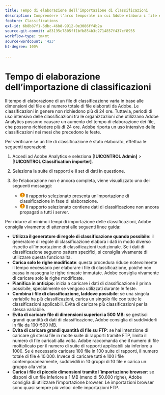 ```yaml
---
title: Tempo di elaborazione dell’importazione di classificazioni
description: Comprendere l’arco temporale in cui Adobe elabora i file di classificazione e come ridurre al minimo il tempo di elaborazione.
feature: Classifications
exl-id: 6b8b87f1-5dbc-46b8-9912-0e3086ff4b2a
source-git-commit: a83195c7805ff1bfb854b3c2714857f437cf8955
workflow-type: tm+mt
source-wordcount: '423'
ht-degree: 100%

---
```


# Tempo di elaborazione dell’importazione di classificazioni

Il tempo di elaborazione di un file di classificazione varia in base alle dimensioni del file e al numero totale di file elaborati da Adobe. Le classificazioni in genere non richiedono più di 24 ore. Tuttavia, periodi di uso intensivo delle classificazioni tra le organizzazioni che utilizzano Adobe Analytics possono causare un aumento del tempo di elaborazione dei file, che possono richiedere più di 24 ore. Adobe riporta un uso intensivo delle classificazioni nei mesi che precedono le feste.

Per verificare se un file di classificazione è stato elaborato, effettua le seguenti operazioni:

1. Accedi ad Adobe Analytics e seleziona **[!UICONTROL Admin]** > **[!UICONTROL Classification importer]**.
2. Seleziona la suite di rapporti e il set di dati in questione.
3. Se l’elaborazione non è ancora completa, viene visualizzato uno dei seguenti messaggi:

   * ![Avviso](assets/icon_notice_notice.gif) Il rapporto selezionato presenta un’importazione di classificazione in fase di elaborazione.
   * ![Avviso](assets/icon_notice_notice.gif) Il rapporto selezionato contiene dati di classificazione non ancora propagati a tutti i server.

Per ridurre al minimo i tempi di importazione delle classificazioni, Adobe consiglia vivamente di attenersi alle seguenti linee guida:

* **Utilizza il generatore di regole di classificazione quando possibile**: il generatore di regole di classificazione elabora i dati in modo diverso rispetto all’importazione di classificazioni tradizionale. Se i dati di classificazione seguono pattern specifici, si consiglia vivamente di utilizzare questa funzionalità.
* **Carica solo le righe modificate**: questa procedura riduce notevolmente il tempo necessario per elaborare i file di classificazione, poiché non passa in rassegna le righe rimaste immutate. Adobe consiglia vivamente di caricare solo le righe modificate.
* **Pianifica in anticipo**: inizia a caricare i dati di classificazione il prima possibile, specialmente se vengono utilizzati durante le feste.
* **Combina i file di classificazione, laddove possibile**: se una singola variabile ha più classificazioni, carica un singolo file con tutte le classificazioni applicabili. Evita di caricare più classificazioni per la stessa variabile.
* **Evita di caricare file di dimensioni superiori a 500 MB**: se gestisci grandi quantità di dati di classificazione, Adobe consiglia di suddividerli in file da 100-500 MB.
* **Evita di caricare grandi quantità di file su FTP**: se hai intenzione di caricare gli stessi file in molte suite di rapporti tramite FTP, limita il numero di file caricati alla volta. Adobe raccomanda che il numero di file moltiplicato per il numero di suite di rapporti applicabili sia inferiore a 1000. Se è necessario caricare 100 file in 100 suite di rapporti, il numero totale di file è 10.000. Invece di caricare tutti e 100 i file contemporaneamente, suddividili in 10 gruppi di 10 file e carica un gruppo alla volta.
* **Carica i file di piccole dimensioni tramite l’importazione browser**: se disponi di un file inferiore a 1 MB (meno di 50.000 righe), Adobe consiglia di utilizzare l’importazione browser. Le importazioni browser sono quasi sempre più veloci delle importazioni FTP.
